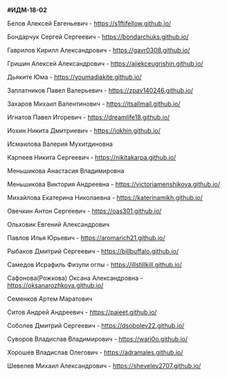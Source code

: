 **#ИДМ-18-02**

Белов	Алексей	Евгеньевич - https://s1ftifellow.github.io/

Бондарчук	Сергей	Сергеевич - https://bondarchuks.github.io/

Гаврилов	Кирилл	Александрович - https://gavr0308.github.io/

Гришин	Алексей	Александрович - https://ajiekceugrishin.github.io/

Дьяките	Юма	- https://youmadiakite.github.io/

Заплатников	Павел	Валерьевич - https://zpav140246.github.io/

Захаров	Михаил	Валентинович - https://itsallmail.github.io/

Игнатов	Павел	Игоревич - https://dreamlife18.github.io/

Иохин	Никита	Дмитриевич - https://iokhin.github.io/

Исмаилова	Валерия	Мухитдиновна

Карпеев	Никита	Сергеевич - https://nikitakarpa.github.io/

Меньшикова	Анастасия	Владимировна

Меньшикова	Виктория	Андреевна - https://victoriamenshikova.github.io/

Михайлова	Екатерина	Николаевна - https://katerinamikh.github.io/

Овечкин	Антон	Сергеевич - https://oas301.github.io/

Ольховик	Евгений	Александрович

Павлов	Илья	Юрьевич - https://aromarich21.github.io/

Рыбаков	Дмитрий	Сергеевич - https://billbuffalo.github.io/

Самедов	Исрафиль	Физули оглы - https://illstillkill.github.io/

Сафонова(Рожкова)	Оксана	Александровна - https://oksanarozhkova.github.io/

Семенков	Артем	Маратович

Ситов	Андрей	Андреевич - https://pajeet.github.io/

Соболев	Дмитрий	Сергеевич - https://dsobolev22.github.io/

Суворов	Владислав	Владимирович - https://wari0o.github.io/

Хорошев	Владислав	Олегович - https://adramales.github.io/

Шевелев	Михаил	Александрович - https://shevelev2707.github.io/
